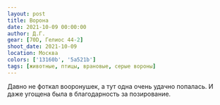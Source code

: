 ```yaml
---
layout: post
title: Ворона
date: 2021-10-09 00:00:00
author: Д.Г.
gear: [70D, Гелиос 44-2]
shoot_date: 2021-10-09
location: Москва
colors: ['13160b', '5a521b']
tags: [животные, птицы, врановые, серые вороны]
---
```

Давно не фоткал вооронушек, а тут одна очень удачно попалась. И даже угощена была в благодарность за позирование.
